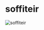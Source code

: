 # soffiteir
![soffiteir](https://user-images.githubusercontent.com/248805/157415629-5cb3e1c6-0f24-4d0a-ab61-26f4a14ea5f0.png)


